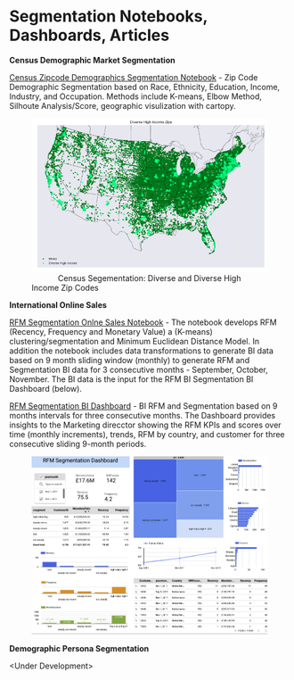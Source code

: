 # Segmentation Notebooks, Dashboards, Articles

**Census Demographic Market Segmentation**

[Census Zipcode Demographics Segmentation Notebook](https://github.com/Aljgutier/segmentation/blob/main/CensusSegmentation.ipynb) - Zip Code Demographic Segmentation based on Race, Ethnicity, Education, Income, Industry, and Occupation. Methods include K-means, Elbow Method, Silhoute Analysis/Score, geographic visulization with cartopy.

<figure>
 <img alt="Census Segmentation" title="Census Segmentation" src="./diverse_highincome_zips.png" width="635">
 <figcaption>&nbsp &nbsp &nbsp &nbsp &nbsp &nbsp Census Segementation: Diverse and Diverse High Income Zip Codes</figcaption>
 </figure>

**International Online Sales**

[RFM Segmentation Onlne Sales Notebook](https://github.com/Aljgutier/segmentation/blob/main/RFM_Segmentation_OnlineSales.ipynb) - The notebook develops RFM (Recency, Frequency and Monetary Value) a (K-means) clustering/segmentation and Minimum Euclidean Distance Model. In addition the notebook includes data transformations to generate BI data based on 9 month sliding window (monthly) to generate RFM and Segmentation BI data for 3 consecutive months - September, October, November. The BI data is the input for the RFM BI Segmentation BI Dashboard (below).

[RFM Segmentation BI Dashboard](https://lookerstudio.google.com/reporting/04a3119c-46d5-4642-a3b9-d9730ab27f9f/page/9YsID) - BI RFM and Segmentation based on 9 months intervals for three consecutive months. The Dashboard provides insights to the Marketing direcctor showing the RFM KPIs and scores over time (monthly increments), trends, RFM by country, and customer for three consecutive sliding 9-month periods. 

<figure>
 <img alt="RFM Segmentation Dashboard" title="RFM Segmentation Dashboard" src="./rfm_segmentation_dashboard.png" width="635">
 <figcaption><center></center></figcaption>
 </figure>

**Demographic Persona Segmentation**  

\<Under Development>




